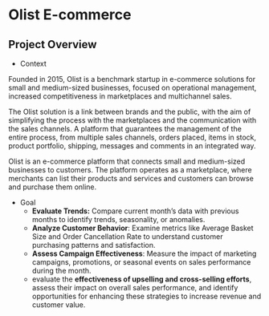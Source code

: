 # Olist E-commerce
## Project Overview

- Context

Founded in 2015, Olist is a benchmark startup in e-commerce solutions for small and medium-sized businesses, focused on operational management, increased competitiveness in marketplaces and multichannel sales.

The Olist solution is a link between brands and the public, with the aim of simplifying the process with the marketplaces and the communication with the sales channels. A platform that guarantees the management of the entire process, from multiple sales channels, orders placed, items in stock, product portfolio, shipping, messages and comments in an integrated way.

Olist is an e-commerce platform that connects small and medium-sized businesses to customers. The platform operates as a marketplace, where merchants can list their products and services and customers can browse and purchase them online.

- Goal
    - **Evaluate Trends:** Compare current month’s data with previous months to identify trends, seasonality, or anomalies.
    - **Analyze Customer Behavior**: Examine metrics like Average Basket Size and Order Cancellation Rate to understand customer purchasing patterns and satisfaction.
    - **Assess Campaign Effectiveness**: Measure the impact of marketing campaigns, promotions, or seasonal events on sales performance during the month.
    - evaluate the **effectiveness of upselling and cross-selling efforts**, assess their impact on overall sales performance, and identify opportunities for enhancing these strategies to increase revenue and customer value.
